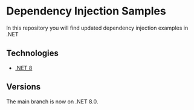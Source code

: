 # Dependency Injection Samples
In this repository you will find updated dependency injection examples in .NET

## Technologies

* [.NET 8]([https://docs.microsoft.com/en-us/aspnet/core/introduction-to-aspnet-core](https://learn.microsoft.com/en-us/dotnet/core/extensions/dependency-injection))

## Versions
The main branch is now on .NET 8.0.
